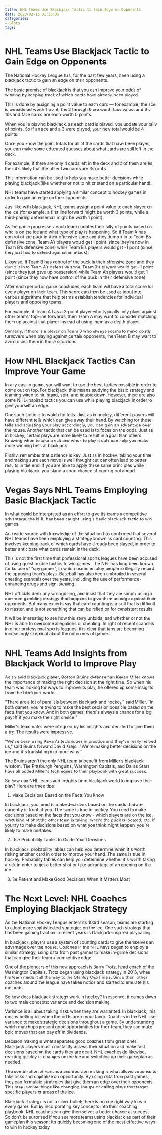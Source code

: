 ```yaml
---
title: NHL Teams Use Blackjack Tactic to Gain Edge on Opponents
date: 2023-02-15 01:35:06
categories:
- Slots
tags:
---
```



#  NHL Teams Use Blackjack Tactic to Gain Edge on Opponents

The National Hockey League has, for the past few years, been using a blackjack tactic to gain an edge on their opponents.

The basic premise of blackjack is that you can improve your odds of winning by keeping track of which cards have already been played. 

This is done by assigning a point value to each card — for example, the ace is considered worth 1 point, the 2 through 9 are worth face value, and the 10s and face cards are each worth 0 points.

When you’re playing blackjack, as each card is played, you update your tally of points. So if an ace and a 3 were played, your new total would be 4 points. 

Once you know the point totals for all of the cards that have been played, you can make some educated guesses about what cards are still left in the deck.

For example, if there are only 4 cards left in the deck and 2 of them are 6s, then it’s likely that the other two cards are 3s or 4s. 

This information can be used to help you make better decisions while playing blackjack (like whether or not to hit or stand on a particular hand). 

 NHL teams have started applying a similar concept to hockey games in order to gain an edge on their opponents. 

Just like with blackjack, NHL teams assign a point value to each player on the ice (for example, a first line forward might be worth 3 points, while a third-pairing defenseman might be worth 1 point). 

As the game progresses, each team updates their tally of points based on who is on the ice and what type of play is happening. 
 So if Team A has control of the puck in their offensive zone and they dump it in to Team B’s defensive zone, Team A’s players would get 1 point (since they’re now in Team B’s defensive zone) while Team B’s players would get -1 point (since they just had to defend against an attack). 

Likewise, if Team B has control of the puck in their offensive zone and they dump it in to Team A’s defensive zone, Team B’s players would get -1 point (since they just gave up possession) while Team A’s players would get 1 point (since they now have control of the puck in their defensive zone). 

After each period or game concludes, each team will have a total score for every player on their team. This score can then be used as input into various algorithms that help teams establish tendencies for individual players and opposing teams. 

For example, if Team A has a 3-point player who typically only plays against other teams’ top-line forwards, then Team A may want to consider matching them up against that player instead of using them as a depth player. 

Similarly, if there is a player on Team B who always seems to make costly turnovers when playing against certain opponents, thenTeam B may want to avoid using them in those situations.

#  How NHL Blackjack Tactics Can Improve Your Game

In any casino game, you will want to use the best tactics possible in order to come out on top. For blackjack, this means studying the basic strategy and learning when to hit, stand, split, and double down. However, there are also some NHL-inspired tactics you can use while playing blackjack in order to give yourself an edge.

One such tactic is to watch for tells. Just as in hockey, different players will have different tells which can give away their hand. By watching for these tells and adjusting your play accordingly, you can gain an advantage over the house. Another tactic that can be used is to focus on the odds. Just as in hockey, certain plays are more likely to result in a goal than others. Knowing when to take a risk and when to play it safe can help you make more winning bets at blackjack.

Finally, remember that patience is key. Just as in hockey, taking your time and making sure each move is well thought out can often lead to better results in the end. If you are able to apply these same principles while playing blackjack, you stand a good chance of coming out ahead.

#  Vegas Says NHL Teams Employing Basic Blackjack Tactic

In what could be interpreted as an effort to give its teams a competitive advantage, the NHL has been caught using a basic blackjack tactic to win games.

An inside source with knowledge of the situation has confirmed that several NHL teams have been employing a strategy known as card counting. This involves keeping track of which cards have already been played, in order to better anticipate what cards remain in the deck.

This is not the first time that professional sports leagues have been accused of using questionable tactics to win games. The NFL has long been known for its use of “spy games”, in which teams employ people to illegally record the opposing team’s plays. Baseball has also been embroiled in several cheating scandals over the years, including the use of performance-enhancing drugs and sign-stealing.

NHL officials deny any wrongdoing, and insist that they are simply using a common gambling strategy that happens to give them an edge against their opponents. But many experts say that card counting is a skill that is difficult to master, and is not something that can be relied on for consistent results.

It will be interesting to see how this story unfolds, and whether or not the NHL is able to overcome allegations of cheating. In light of recent scandals in other professional sports leagues, it is clear that fans are becoming increasingly skeptical about the outcomes of games.

#  NHL Teams Add Insights from Blackjack World to Improve Play

As an avid blackjack player, Boston Bruins defenseman Kevan Miller knows the importance of making the right decision at the right time. So when his team was looking for ways to improve its play, he offered up some insights from the blackjack world.

"There are a lot of parallels between blackjack and hockey," said Miller. "In both games, you're trying to make the best decision possible based on the facts that you know. And in both games, there's always a chance for a big payoff if you make the right choice."

Miller's teammates were intrigued by his insights and decided to give them a try. The results were impressive.

"We've been using Kevan's techniques in practice and they've really helped us," said Bruins forward David Krejci. "We're making better decisions on the ice and it's translating into more wins."

The Bruins aren't the only NHL team to benefit from Miller's blackjack wisdom. The Pittsburgh Penguins, Washington Capitals, and Dallas Stars have all added Miller's techniques to their playbook with great success.

So how can NHL teams add insights from blackjack world to improve their play? Here are three tips:

1) Make Decisions Based on the Facts You Know

In blackjack, you need to make decisions based on the cards that are currently in front of you. The same is true in hockey. You need to make decisions based on the facts that you know - which players are on the ice, what kind of shot the other team is taking, where the puck is located, etc. If you try to make decisions based on what you think might happen, you're likely to make mistakes.

2) Use Probability Tables to Guide Your Decisions

In blackjack, probability tables can help you determine when it's worth risking another card in order to improve your hand. The same is true in hockey. Probability tables can help you determine whether it's worth taking a risk in order to get a better shot or take advantage of an opening on the ice.

3) Be Patient and Make Good Decisions When It Matters Most


#  The Next Level: NHL Coaches Employing Blackjack Strategy

As the National Hockey League enters its 103rd season, teams are starting to adopt more sophisticated strategies on the ice. One such strategy that has been gaining traction in recent years is blackjack-inspired playcalling.

In blackjack, players use a system of counting cards to give themselves an advantage over the house. Coaches in the NHL have begun to employ a similar strategy, using data from past games to make in-game decisions that can give their team a competitive edge.

One of the pioneers of this new approach is Barry Trotz, head coach of the Washington Capitals. Trotz began using blackjack strategy in 2016, when his team made it all the way to the Stanley Cup Finals. Since then, other coaches around the league have taken notice and started to emulate his methods.

So how does blackjack strategy work in hockey? In essence, it comes down to two main concepts: variance and decision making.

Variance is all about taking risks when they are warranted. In blackjack, this means betting big when the odds are in your favor. Coaches in the NHL use variance to make strategic decisions throughout a game. By understanding which matchups present good opportunities for their team, they can make bold moves that can pay off in dividends.

Decision making is what separates good coaches from great ones. Blackjack players must constantly assess their situation and make fast decisions based on the cards they are dealt. NHL coaches do likewise, reacting quickly to changes on the ice and switching up their gameplan as needed.

The combination of variance and decision making is what allows coaches to take risks and capitalize on opportunity. By using data from past games, they can formulate strategies that give them an edge over their opponents. This may involve things like changing lineups or calling plays that target specific players or areas of the ice.

Blackjack strategy is not a silver bullet; there is no one right way to win every game. But by incorporating key concepts into their coaching playbook, NHL coaches can give themselves a better chance at success. So don’t be surprised if you see more teams using blackjack as part of their gameplan this season; it’s quickly becoming one of the most effective ways to win in hockey today